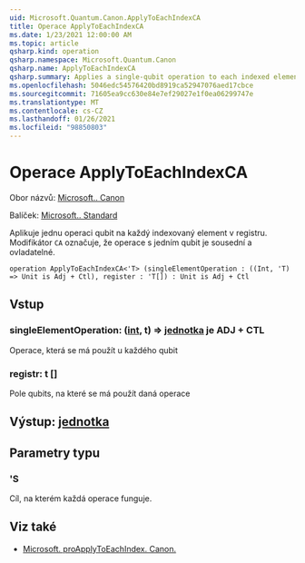 ```yaml
---
uid: Microsoft.Quantum.Canon.ApplyToEachIndexCA
title: Operace ApplyToEachIndexCA
ms.date: 1/23/2021 12:00:00 AM
ms.topic: article
qsharp.kind: operation
qsharp.namespace: Microsoft.Quantum.Canon
qsharp.name: ApplyToEachIndexCA
qsharp.summary: Applies a single-qubit operation to each indexed element in a register. The modifier `CA` indicates that the single-qubit operation is adjointable and controllable.
ms.openlocfilehash: 5046edc54576420bd8919ca52947076aed17cbce
ms.sourcegitcommit: 71605ea9cc630e84e7ef29027e1f0ea06299747e
ms.translationtype: MT
ms.contentlocale: cs-CZ
ms.lasthandoff: 01/26/2021
ms.locfileid: "98850803"
---
```

# <a name="applytoeachindexca-operation"></a>Operace ApplyToEachIndexCA

Obor názvů: [Microsoft.. Canon](xref:Microsoft.Quantum.Canon)

Balíček: [Microsoft.. Standard](https://nuget.org/packages/Microsoft.Quantum.Standard)


Aplikuje jednu operaci qubit na každý indexovaný element v registru.
Modifikátor `CA` označuje, že operace s jedním qubit je sousední a ovladatelné.

```qsharp
operation ApplyToEachIndexCA<'T> (singleElementOperation : ((Int, 'T) => Unit is Adj + Ctl), register : 'T[]) : Unit is Adj + Ctl
```


## <a name="input"></a>Vstup

### <a name="singleelementoperation--intt--unit--is-adj--ctl"></a>singleElementOperation: ([int](xref:microsoft.quantum.lang-ref.int), t) => [jednotka](xref:microsoft.quantum.lang-ref.unit)  je ADJ + CTL

Operace, která se má použít u každého qubit


### <a name="register--t"></a>registr: t []

Pole qubits, na které se má použít daná operace



## <a name="output--unit"></a>Výstup: [jednotka](xref:microsoft.quantum.lang-ref.unit)



## <a name="type-parameters"></a>Parametry typu

### <a name="t"></a>'S

Cíl, na kterém každá operace funguje.

## <a name="see-also"></a>Viz také

- [Microsoft. proApplyToEachIndex. Canon.](xref:Microsoft.Quantum.Canon.ApplyToEachIndex)